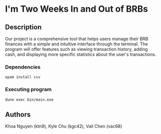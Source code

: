# I'm Two Weeks In and Out of BRBs



## Description

Our project is a comprehensive tool that helps users manage their BRB finances
  with a simple and intuitive interface through the terminal. The program will 
  offer features such as viewing transaction history, adding cash, and 
  displaying more specific statistics about the user's transactions. 
  
### Dependencies

```
opam install csv
```

### Executing program

```
dune exec bin/main.exe
```

## Authors

Khoa Nguyen (ktn9),
Kyle Chu (kgc42),
Vail Chen (vac68)
